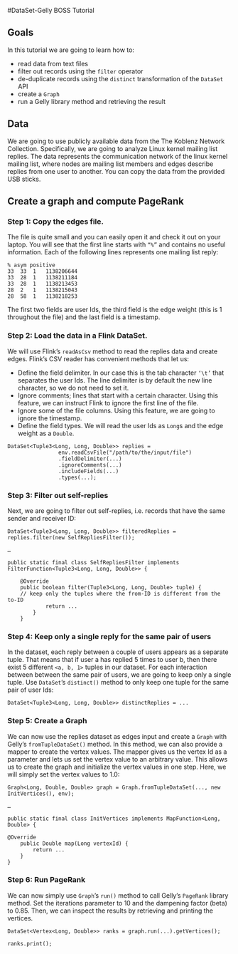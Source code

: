 #DataSet-Gelly BOSS Tutorial

## Goals

In this tutorial we are going to learn how to:
- read data from text files
- filter out records using the `filter` operator
- de-duplicate records using the `distinct` transformation of the `DataSet` API
- create a `Graph`
- run a Gelly library method and retrieving the result

## Data

We are going to use publicly available data from the The Koblenz Network Collection.
Specifically, we are going to analyze Linux kernel mailing list replies. The data represents the communication network of the linux kernel mailing list, where nodes are mailing list members and edges describe replies from one user to another. You can copy the data from the provided USB sticks.

## Create a graph and compute PageRank

### Step 1: Copy the edges file.
The file is quite small and you can easily open it and check it out on your laptop. You will see that the first line starts with `“%”` and contains no useful information. Each of the following lines represents one mailing list reply:

```
% asym positive
33	33	1	1138206644
33	28	1	1138211184
33	28	1	1138213453
28	2	1	1138215043
28	58	1	1138218253
```

The first two fields are user Ids, the third field is the edge weight (this is 1 throughout the file) and the last field is a timestamp.

### Step 2: Load the data in a Flink DataSet.
We will use Flink’s `readAsCsv` method to read the replies data and create edges. 
Flink’s CSV reader has convenient methods that let us:
- Define the field delimiter. In our case this is the tab character `‘\t’` that separates the user Ids. The line delimiter is by default the new line character, so we do not need to set it.
- Ignore comments; lines that start with a certain character. Using this feature, we can instruct Flink to ignore the first line of the file.
- Ignore some of the file columns. Using this feature, we are going to ignore the timestamp.
- Define the field types. We will read the user Ids as `Long`s and the edge weight as a `Double`.

```
DataSet<Tuple3<Long, Long, Double>> replies = 
				env.readCsvFile("/path/to/the/input/file")
				.fieldDelimiter(...)
				.ignoreComments(...)
				.includeFields(...)
				.types(...);
```

### Step 3: Filter out self-replies
Next, we are going to filter out self-replies, i.e. records that have the same sender and receiver ID:

```
DataSet<Tuple3<Long, Long, Double>> filteredReplies = replies.filter(new SelfRepliesFilter());

…

public static final class SelfRepliesFilter implements FilterFunction<Tuple3<Long, Long, Double>> {

	@Override
	public boolean filter(Tuple3<Long, Long, Double> tuple) {
	// keep only the tuples where the from-ID is different from the to-ID 
			return ...
		}
	}
```

### Step 4: Keep only a single reply for the same pair of users
In the dataset, each reply between a couple of users appears as a separate tuple. That means that if user a has replied 5 times to user b, then there exist 5 different `<a, b, 1>` tuples in our dataset. For each interaction between between the same pair of users, we are going to keep only a single tuple.
Use `DataSet`’s `distinct()` method to only keep one tuple for the same pair of user Ids:

```
DataSet<Tuple3<Long, Long, Double>> distinctReplies = ...
```

### Step 5: Create a Graph
We can now use the replies dataset as edges input and create a `Graph` with Gelly’s `fromTupleDataSet()` method. In this method, we can also provide a mapper to create the vertex values. The mapper gives us the vertex Id as a parameter and lets us set the vertex value to an arbitrary value. This allows us to create the graph and initialize the vertex values in one step. Here, we will simply set the vertex values to 1.0:

```
Graph<Long, Double, Double> graph = Graph.fromTupleDataSet(..., new InitVertices(), env);

…

public static final class InitVertices implements MapFunction<Long, Double> {

@Override
	public Double map(Long vertexId) {
		return ...
	}
}
```

### Step 6: Run PageRank
We can now simply use `Graph`’s `run()` method to call Gelly’s `PageRank` library method.
Set the iterations parameter to 10 and the dampening factor (beta) to 0.85.
Then, we can inspect the results by retrieving and printing the vertices.

```
DataSet<Vertex<Long, Double>> ranks = graph.run(...).getVertices();

ranks.print();
```
